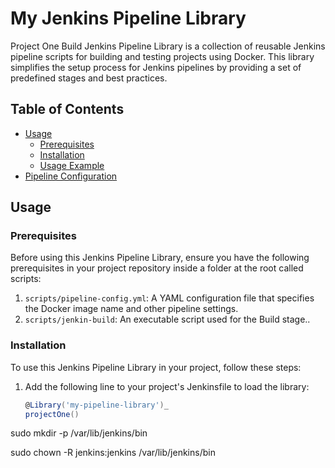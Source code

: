 # My Jenkins Pipeline Library

Project One Build Jenkins Pipeline Library is a collection of reusable Jenkins pipeline scripts for building and testing projects using Docker. This library simplifies the setup process for Jenkins pipelines by providing a set of predefined stages and best practices.

## Table of Contents

- [Usage](#usage)
  - [Prerequisites](#prerequisites)
  - [Installation](#installation)
  - [Usage Example](#usage-example)
- [Pipeline Configuration](#pipeline-configuration)


## Usage

### Prerequisites

Before using this Jenkins Pipeline Library, ensure you have the following prerequisites in your project repository inside a folder at the root called scripts:

1. `scripts/pipeline-config.yml`: A YAML configuration file that specifies the Docker image name and other pipeline settings.
2. `scripts/jenkin-build`: An executable script used for the Build stage..

### Installation

To use this Jenkins Pipeline Library in your project, follow these steps:

1. Add the following line to your project's Jenkinsfile to load the library:

   ```groovy
   @Library('my-pipeline-library')_
   projectOne()
    ```

sudo mkdir -p /var/lib/jenkins/bin

sudo chown -R jenkins:jenkins /var/lib/jenkins/bin

